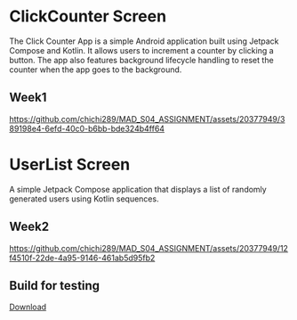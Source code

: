 # ClickCounter Screen

The Click Counter App is a simple Android application built using Jetpack Compose and Kotlin. It allows users to increment a counter by clicking a button. The app also features background lifecycle handling to reset the counter when the app goes to the background.

## Week1

https://github.com/chichi289/MAD_S04_ASSIGNMENT/assets/20377949/389198e4-6efd-40c0-b6bb-bde324b4ff64

# UserList Screen

A simple Jetpack Compose application that displays a list of randomly generated users using Kotlin sequences.

## Week2

https://github.com/chichi289/MAD_S04_ASSIGNMENT/assets/20377949/12f4510f-22de-4a95-9146-461ab5d95fb2

## Build for testing

<a href="/apk/app-debug.apk" title="Download" download>Download</a>

